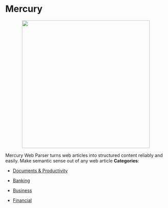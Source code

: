 # Mercury

<p align="center">
    <img width="400" src="https://raw.githubusercontent.com/awesome-apis/awesome-apis/apis/mercury/logo_256x256.png" />
</p>


Mercury Web Parser turns web articles into structured content reliably and easily. Make semantic sense out of any web article
**Categories**:

- [Documents & Productivity](https://github/awesome-apis/awesome-apis#documents-and-productivity)

- [Banking](https://github/awesome-apis/awesome-apis#banking)

- [Business](https://github/awesome-apis/awesome-apis#business)

- [Financial](https://github/awesome-apis/awesome-apis#financial)



